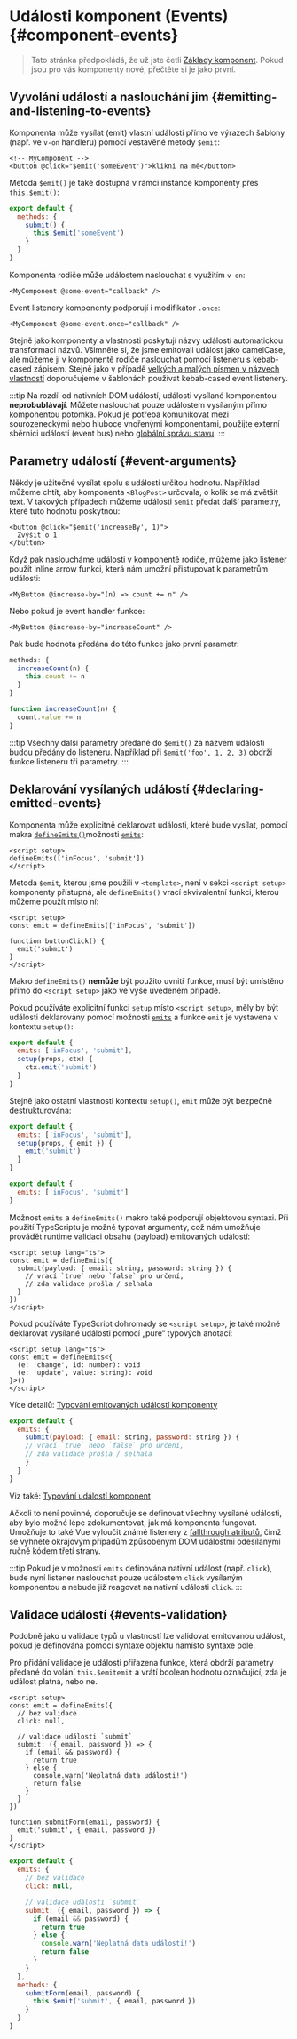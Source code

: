 <script setup>
import { onMounted } from 'vue'

if (typeof window !== 'undefined') {
  const hash = window.location.hash

  // Dokumentace pro v-model byla součástí této stránky. Pokusit se přesměrovat historické odkazy.
  if ([
    '#usage-with-v-model',
    '#v-model-arguments',
    '#multiple-v-model-bindings',
    '#handling-v-model-modifiers'
  ].includes(hash)) {
    onMounted(() => {
      window.location = './v-model.html' + hash
    })
  }
}
</script>
# Události komponent (Events) {#component-events}

> Tato stránka předpokládá, že už jste četli [Základy komponent](/guide/essentials/component-basics). Pokud jsou pro vás komponenty nové, přečtěte si je jako první.

<div class="options-api">
  <VueSchoolLink href="https://vueschool.io/lessons/defining-custom-events-emits" title="Lekce o definici vlastních událostí ve Vue.js zdarma"/>
</div>

## Vyvolání událostí a naslouchání jim {#emitting-and-listening-to-events}

Komponenta může vysílat (emit) vlastní události přímo ve výrazech šablony (např. ve `v-on` handleru) pomocí vestavěné metody `$emit`:

```vue-html
<!-- MyComponent -->
<button @click="$emit('someEvent')">klikni na mě</button>
```

<div class="options-api">

Metoda `$emit()` je také dostupná v rámci instance komponenty přes `this.$emit()`:

```js
export default {
  methods: {
    submit() {
      this.$emit('someEvent')
    }
  }
}
```

</div>

Komponenta rodiče může událostem naslouchat s využitím `v-on`:

```vue-html
<MyComponent @some-event="callback" />
```

Event listenery komponenty podporují i modifikátor `.once`:

```vue-html
<MyComponent @some-event.once="callback" />
```

Stejně jako komponenty a vlastnosti poskytují názvy událostí automatickou transformaci názvů. Všimněte si, že jsme emitovali událost jako camelCase, ale můžeme jí v&nbsp;komponentě rodiče naslouchat pomocí listeneru s kebab-cased zápisem. Stejně jako v&nbsp;případě [velkých a malých písmen v názvech vlastností](/guide/components/props#prop-name-casing) doporučujeme v šablonách používat kebab-cased event listenery.

:::tip
Na rozdíl od nativních DOM událostí, události vysílané komponentou **neprobublávají**. Můžete naslouchat pouze událostem vysílaným přímo komponentou potomka. Pokud je potřeba komunikovat mezi sourozeneckými nebo hluboce vnořenými komponentami, použijte externí sběrnici událostí (event bus) nebo [globální správu stavu](/guide/scaling-up/state-management).
:::

## Parametry událostí {#event-arguments}

Někdy je užitečné vysílat spolu s událostí určitou hodnotu. Například můžeme chtít, aby komponenta `<BlogPost>` určovala, o kolik se má zvětšit text. V takových případech můžeme události `$emit` předat další parametry, které tuto hodnotu poskytnou:

```vue-html
<button @click="$emit('increaseBy', 1)">
  Zvýšit o 1
</button>
```

Když pak nasloucháme události v komponentě rodiče, můžeme jako listener použít inline arrow funkci, která nám umožní přistupovat k parametrům události:

```vue-html
<MyButton @increase-by="(n) => count += n" />
```

Nebo pokud je event handler funkce:

```vue-html
<MyButton @increase-by="increaseCount" />
```

Pak bude hodnota předána do této funkce jako první parametr:

<div class="options-api">

```js
methods: {
  increaseCount(n) {
    this.count += n
  }
}
```

</div>
<div class="composition-api">

```js
function increaseCount(n) {
  count.value += n
}
```

</div>

:::tip
Všechny další parametry předané do `$emit()` za názvem události budou předány do listeneru. Například při `$emit('foo', 1, 2, 3)` obdrží funkce listeneru tři parametry.
:::

## Deklarování vysílaných událostí {#declaring-emitted-events}

Komponenta může explicitně deklarovat události, které bude vysílat, pomocí <span class="composition-api">makra [`defineEmits()`](/api/sfc-script-setup#defineprops-defineemits)</span><span class="options-api">možnosti [`emits`](/api/options-state#emits)</span>:

<div class="composition-api">

```vue
<script setup>
defineEmits(['inFocus', 'submit'])
</script>
```

Metoda `$emit`, kterou jsme použili v `<template>`, není v sekci `<script setup>` komponenty přístupná, ale `defineEmits()` vrací ekvivalentní funkci, kterou můžeme použít místo ní:

```vue
<script setup>
const emit = defineEmits(['inFocus', 'submit'])

function buttonClick() {
  emit('submit')
}
</script>
```

Makro `defineEmits()` **nemůže** být použito uvnitř funkce, musí být umístěno přímo do `<script setup>` jako ve výše uvedeném případě.

Pokud používáte explicitní funkci `setup` místo `<script setup>`, měly by být události deklarovány pomocí možnosti [`emits`](/api/options-state#emits) a funkce `emit` je vystavena v kontextu `setup()`:

```js
export default {
  emits: ['inFocus', 'submit'],
  setup(props, ctx) {
    ctx.emit('submit')
  }
}
```

Stejně jako ostatní vlastnosti kontextu `setup()`, `emit` může být bezpečně destrukturována:

```js
export default {
  emits: ['inFocus', 'submit'],
  setup(props, { emit }) {
    emit('submit')
  }
}
```

</div>
<div class="options-api">

```js
export default {
  emits: ['inFocus', 'submit']
}
```

</div>

Možnost `emits` a `defineEmits()` makro také podporují objektovou syntaxi. Při použití TypeScriptu je možné typovat argumenty, což nám umožňuje provádět runtime validaci obsahu (payload) emitovaných událostí:

<div class="composition-api">

```vue
<script setup lang="ts">
const emit = defineEmits({
  submit(payload: { email: string, password: string }) {
    // vrací `true` nebo `false` pro určení,
    // zda validace prošla / selhala
  }
})
</script>
```

Pokud používáte TypeScript dohromady se `<script setup>`, je také možné deklarovat vysílané události pomocí „pure“ typových anotací:

```vue
<script setup lang="ts">
const emit = defineEmits<{
  (e: 'change', id: number): void
  (e: 'update', value: string): void
}>()
</script>
```

Více detailů: [Typování emitovaných událostí komponenty](/guide/typescript/composition-api#typing-component-emits) <sup class="vt-badge ts" />

</div>
<div class="options-api">

```js
export default {
  emits: {
    submit(payload: { email: string, password: string }) {
    // vrací `true` nebo `false` pro určení,
    // zda validace prošla / selhala
    }
  }
}
```

Viz také: [Typování událostí komponent](/guide/typescript/options-api#typing-component-emits) <sup class="vt-badge ts" />

</div>

Ačkoli to není povinné, doporučuje se definovat všechny vysílané události, aby bylo možné lépe zdokumentovat, jak má komponenta fungovat. Umožňuje to také Vue vyloučit známé listenery z [fallthrough atributů](/guide/components/attrs#v-on-listener-inheritance), čímž se vyhnete okrajovým případům způsobeným DOM událostmi odesílanými ručně kódem třetí strany.

:::tip
Pokud je v možnosti `emits` definována nativní událost (např. `click`), bude nyní listener naslouchat pouze událostem `click` vysílaným komponentou a nebude již reagovat na nativní události `click`.
:::

## Validace událostí {#events-validation}

Podobně jako u validace typů u vlastností lze validovat emitovanou událost, pokud je definována pomocí syntaxe objektu namísto syntaxe pole.

Pro přidání validace je události přiřazena funkce, která obdrží parametry předané do volání <span class="options-api">`this.$emit`</span><span class="composition-api">`emit`</span> a vrátí boolean hodnotu označující, zda je událost platná, nebo ne.

<div class="composition-api">

```vue
<script setup>
const emit = defineEmits({
  // bez validace
  click: null,

  // validace události `submit`
  submit: ({ email, password }) => {
    if (email && password) {
      return true
    } else {
      console.warn('Neplatná data události!')
      return false
    }
  }
})

function submitForm(email, password) {
  emit('submit', { email, password })
}
</script>
```

</div>
<div class="options-api">

```js
export default {
  emits: {
    // bez validace
    click: null,

    // validace události `submit`
    submit: ({ email, password }) => {
      if (email && password) {
        return true
      } else {
        console.warn('Neplatná data události!')
        return false
      }
    }
  },
  methods: {
    submitForm(email, password) {
      this.$emit('submit', { email, password })
    }
  }
}
```

</div>
